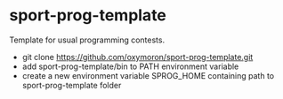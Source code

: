 sport-prog-template
===================

Template for usual programming contests.

* git clone https://github.com/oxymoron/sport-prog-template.git
* add sport-prog-template/bin to PATH environment variable
* create a new environment variable SPROG_HOME containing path to sport-prog-template folder

